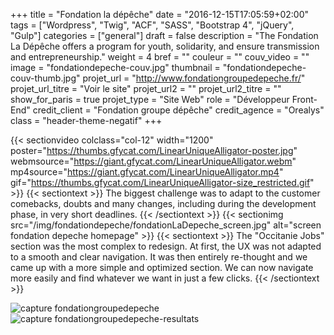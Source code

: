 +++
title = "Fondation la dépêche"
date = "2016-12-15T17:05:59+02:00"
tags = ["Wordpress", "Twig", "ACF", "SASS", "Bootstrap 4", "jQuery", "Gulp"]
categories = ["general"]
draft = false
description = "The Fondation La Dépêche offers a program for youth, solidarity, and ensure transmission and entrepreneurship."
weight = 4
bref = ""
couleur = ""
couv_video = ""
image = "fondationdepeche-couv.jpg"
thumbnail = "fondationdepeche-couv-thumb.jpg"
projet_url = "http://www.fondationgroupedepeche.fr/"
projet_url_titre = "Voir le site"
projet_url2 = ""
projet_url2_titre = ""
show_for_paris = true
projet_type = "Site Web"
role = "Développeur Front-End"
credit_client = "Fondation groupe dépêche"
credit_agence = "Orealys"
class = "header-theme-negatif"
+++
 
{{< sectionvideo colclass="col-12" width="1200" poster="https://thumbs.gfycat.com/LinearUniqueAlligator-poster.jpg" webmsource="https://giant.gfycat.com/LinearUniqueAlligator.webm" mp4source="https://giant.gfycat.com/LinearUniqueAlligator.mp4" gif="https://thumbs.gfycat.com/LinearUniqueAlligator-size_restricted.gif" >}}
{{< sectiontext >}}
The biggest challenge was to adapt to the customer comebacks, doubts and
many changes, including during the development phase, in very short deadlines.
{{< /sectiontext >}}
{{< sectionimg src="/img/fondationdepeche/fondationLaDepeche_screen.jpg" alt="screen fondation depeche homepage" >}}
{{< sectiontext >}}
The "Occitanie Jobs" section was the most complex to redesign. At first,
the UX was not adapted to a smooth and clear navigation. It was then
entirely re-thought and we came up with a more simple and optimized
section. We can now navigate more easily and find whatever we want in just a
few clicks.
{{< /sectiontext >}}
<section class="section container">
    <div class="row">
        <div class="col-sm-6">
            <img src="/img/fondationdepeche/capture-fondationgroupedepeche-fr-nos-programmes.jpg" alt="capture fondationgroupedepeche" class="img-fluid img-2x" />
        </div><!-- /.col-6 -->
        <div class="col-sm-6">
            <img src="/img/fondationdepeche/capture-fondationgroupedepeche-resultats-recherche.jpg" alt="capture fondationgroupedepeche-resultats" class="img-fluid img-2x" />
        </div><!-- /.col-6 -->
    </div><!-- /.row -->
</section>